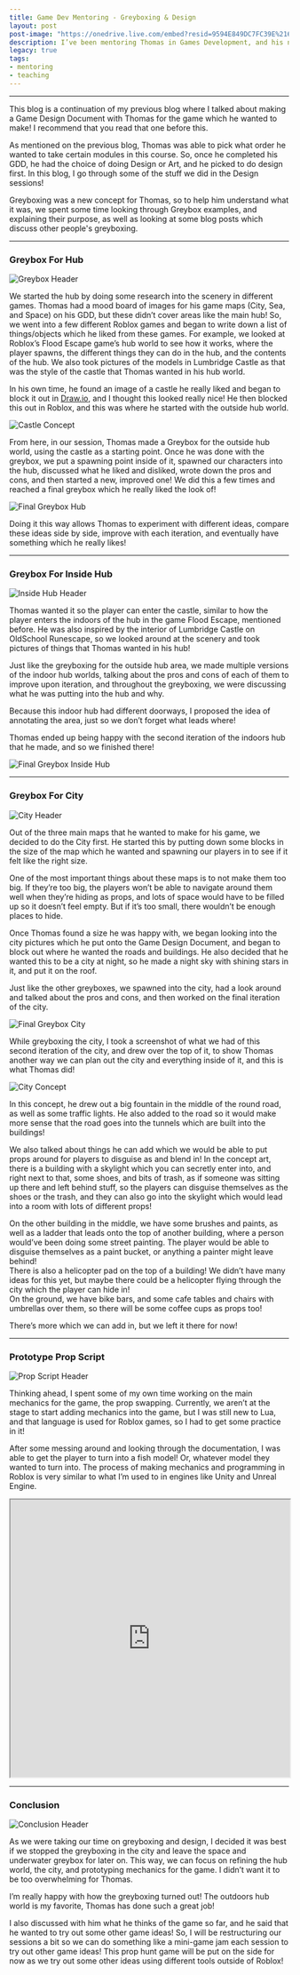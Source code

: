 ```yaml
---
title: Game Dev Mentoring - Greyboxing & Design
layout: post
post-image: "https://onedrive.live.com/embed?resid=9594E849DC7FC39E%2161144&authkey=%21AAkext7iNi3E-vo&width=1920&height=1634"
description: I’ve been mentoring Thomas in Games Development, and his next step after making his GDD was designing! I helped him with this process and in this blog, I talk about his work.
legacy: true
tags:
- mentoring
- teaching
---
```


---

This blog is a continuation of my previous blog where I talked about making a Game Design Document with Thomas for the game which he wanted to make! I recommend that you read that one before this.

As mentioned on the previous blog, Thomas was able to pick what order he wanted to take certain modules in this course. So, once he completed his GDD, he had the choice of doing Design or Art, and he picked to do design first. In this blog, I go through some of the stuff we did in the Design sessions!

Greyboxing was a new concept for Thomas, so to help him understand what it was, we spent some time looking through Greybox examples, and explaining their purpose, as well as looking at some blog posts which discuss other people's greyboxing.

---

### Greybox For Hub

![Greybox Header](https://onedrive.live.com/embed?resid=9594E849DC7FC39E%2161148&authkey=%21AJxrnOQ8meu-q94&width=1176&height=557)

We started the hub by doing some research into the scenery in different games. Thomas had a mood board of images for his game maps (City, Sea, and Space) on his GDD, but these didn’t cover areas like the main hub! So, we went into a few different Roblox games and began to write down a list of things/objects which he liked from these games. For example, we looked at Roblox’s Flood Escape game’s hub world to see how it works, where the player spawns, the different things they can do in the hub, and the contents of the hub. We also took pictures of the models in Lumbridge Castle as that was the style of the castle that Thomas wanted in his hub world.

In his own time, he found an image of a castle he really liked and began to block it out in [Draw.io](http://draw.io/), and I thought this looked really nice! He then blocked this out in Roblox, and this was where he started with the outside hub world.

![Castle Concept](https://onedrive.live.com/embed?resid=9594E849DC7FC39E%2161149&authkey=%21AO0uMEuLQaWy0po&width=1315&height=669)

From here, in our session, Thomas made a Greybox for the outside hub world, using the castle as a starting point. Once he was done with the greybox, we put a spawning point inside of it, spawned our characters into the hub, discussed what he liked and disliked, wrote down the pros and cons, and then started a new, improved one! We did this a few times and reached a final greybox which he really liked the look of!

![Final Greybox Hub](https://onedrive.live.com/embed?resid=9594E849DC7FC39E%2161145&authkey=%21AKO6BxvnLxHnk2g&width=1163&height=659)

Doing it this way allows Thomas to experiment with different ideas, compare these ideas side by side, improve with each iteration, and eventually have something which he really likes!

---

### Greybox For Inside Hub

![Inside Hub Header](https://onedrive.live.com/embed?resid=9594E849DC7FC39E%2161147&authkey=%21ACbwzI0bYZfqUC4&width=1069&height=540)

Thomas wanted it so the player can enter the castle, similar to how the player enters the indoors of the hub in the game Flood Escape, mentioned before. He was also inspired by the interior of Lumbridge Castle on OldSchool Runescape, so we looked around at the scenery and took pictures of things that Thomas wanted in his hub!

Just like the greyboxing for the outside hub area, we made multiple versions of the indoor hub worlds, talking about the pros and cons of each of them to improve upon iteration, and throughout the greyboxing, we were discussing what he was putting into the hub and why.

Because this indoor hub had different doorways, I proposed the idea of annotating the area, just so we don’t forget what leads where!

Thomas ended up being happy with the second iteration of the indoors hub that he made, and so we finished there!

![Final Greybox Inside Hub](https://onedrive.live.com/embed?resid=9594E849DC7FC39E%2161146&authkey=%21AFOKu3RDbr4DYx0&width=2139&height=1333)

---

### Greybox For City

![City Header](https://onedrive.live.com/embed?resid=9594E849DC7FC39E%2161142&authkey=%21AKBI-aPmE9rQh0s&width=1176&height=584)

Out of the three main maps that he wanted to make for his game, we decided to do the City first. He started this by putting down some blocks in the size of the map which he wanted and spawning our players in to see if it felt like the right size.

One of the most important things about these maps is to not make them too big. If they’re too big, the players won’t be able to navigate around them well when they’re hiding as props, and lots of space would have to be filled up so it doesn’t feel empty. But if it’s too small, there wouldn’t be enough places to hide.

Once Thomas found a size he was happy with, we began looking into the city pictures which he put onto the Game Design Document, and began to block out where he wanted the roads and buildings. He also decided that he wanted this to be a city at night, so he made a night sky with shining stars in it, and put it on the roof.

Just like the other greyboxes, we spawned into the city, had a look around and talked about the pros and cons, and then worked on the final iteration of the city.

![Final Greybox City](https://onedrive.live.com/embed?resid=9594E849DC7FC39E%2161143&authkey=%21ABtOKDogm0Xd2FE&width=2230&height=643)

While greyboxing the city, I took a screenshot of what we had of this second iteration of the city, and drew over the top of it, to show Thomas another way we can plan out the city and everything inside of it, and this is what Thomas did!

![City Concept](https://onedrive.live.com/embed?resid=9594E849DC7FC39E%2161141&authkey=%21ADRrSB4NZQp-k2k&width=4016&height=1444)

In this concept, he drew out a big fountain in the middle of the round road, as well as some traffic lights. He also added to the road so it would make more sense that the road goes into the tunnels which are built into the buildings!

We also talked about things he can add which we would be able to put props around for players to disguise as and blend in! In the concept art, there is a building with a skylight which you can secretly enter into, and right next to that, some shoes, and bits of trash, as if someone was sitting up there and left behind stuff, so the players can disguise themselves as the shoes or the trash, and they can also go into the skylight which would lead into a room with lots of different props! 

On the other building in the middle, we have some brushes and paints, as well as a ladder that leads onto the top of another building, where a person would’ve been doing some street painting. The player would be able to disguise themselves as a paint bucket, or anything a painter might leave behind!  
There is also a helicopter pad on the top of a building! We didn’t have many ideas for this yet, but maybe there could be a helicopter flying through the city which the player can hide in!  
On the ground, we have bike bars, and some cafe tables and chairs with umbrellas over them, so there will be some coffee cups as props too!

There’s more which we can add in, but we left it there for now!

---

### Prototype Prop Script

![Prop Script Header](https://onedrive.live.com/embed?resid=9594E849DC7FC39E%2161150&authkey=%21APgI3h8HpxR131Y&width=662&height=246)

Thinking ahead, I spent some of my own time working on the main mechanics for the game, the prop swapping. Currently, we aren’t at the stage to start adding mechanics into the game, but I was still new to Lua, and that language is used for Roblox games, so I had to get some practice in it!

After some messing around and looking through the documentation, I was able to get the player to turn into a fish model! Or, whatever model they wanted to turn into. The process of making mechanics and programming in Roblox is very similar to what I’m used to in engines like Unity and Unreal Engine.

<div class="video-container" style="padding-top: 0px !important">
    <iframe src="https://drive.google.com/file/d/1a4EhuXVCJZDlSxXvO7Ze_ZptiY0AL2up/preview" width="100%" height="500px" allow="autoplay"></iframe>
</div>

---

### Conclusion

![Conclusion Header](https://onedrive.live.com/embed?resid=9594E849DC7FC39E%2161151&authkey=%21AFDJZxeHAL5BaXE&width=660)

As we were taking our time on greyboxing and design, I decided it was best if we stopped the greyboxing in the city and leave the space and underwater greybox for later on. This way, we can focus on refining the hub world, the city, and prototyping mechanics for the game. I didn’t want it to be too overwhelming for Thomas.

I’m really happy with how the greyboxing turned out! The outdoors hub world is my favorite, Thomas has done such a great job!

I also discussed with him what he thinks of the game so far, and he said that he wanted to try out some other game ideas! So, I will be restructuring our sessions a bit so we can do something like a mini-game jam each session to try out other game ideas! This prop hunt game will be put on the side for now as we try out some other ideas using different tools outside of Roblox!